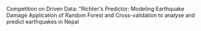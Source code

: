 Competition on Driven Data: "Richter's Predictor: Modeling Earthquake Damage
Application of Random Forest and Cross-validation to analyse and predict earthquakes in Nepal
